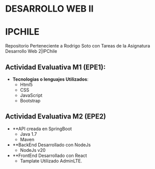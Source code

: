 # DESARROLLO WEB II
# IPCHILE

Repositorio Perteneciente a Rodrigo Soto con Tareas de la Asignatura Desarrollo Web 2|IPChile

## Actividad Evaluativa M1 (EPE1):
- **Tecnologias o lenguajes Utilizados**: 
    - Html5
    - CSS
    - JavaScript
    - Bootstrap
    
## Actividad Evaluativa M2 (EPE2)
- **API creada en SpringBoot
	- Java 1.7
	- Maven
- **BackEnd Desarrollado con NodeJs
	- NodeJs v20
- **FrontEnd Desarrollado con React
	- Tamplate Utilizado AdminLTE.
	



